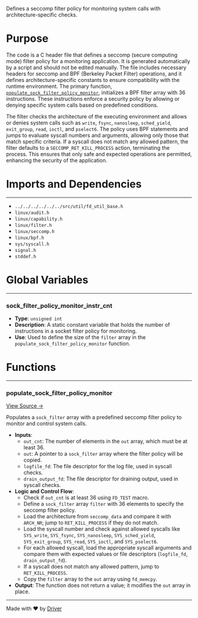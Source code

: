 <!--------------------------------------------------------------------------------->
<!-- IMPORTANT: This file is auto-generated by Driver (https://driver.ai). -------->
<!-- Manual edits may be overwritten on future commits. --------------------------->
<!--------------------------------------------------------------------------------->

Defines a seccomp filter policy for monitoring system calls with architecture-specific checks.

# Purpose
The code is a C header file that defines a seccomp (secure computing mode) filter policy for a monitoring application. It is generated automatically by a script and should not be edited manually. The file includes necessary headers for seccomp and BPF (Berkeley Packet Filter) operations, and it defines architecture-specific constants to ensure compatibility with the runtime environment. The primary function, [`populate_sock_filter_policy_monitor`](<#populate_sock_filter_policy_monitor>), initializes a BPF filter array with 36 instructions. These instructions enforce a security policy by allowing or denying specific system calls based on predefined conditions.

The filter checks the architecture of the executing environment and allows or denies system calls such as `write`, `fsync`, `nanosleep`, `sched_yield`, `exit_group`, `read`, `ioctl`, and `pselect6`. The policy uses BPF statements and jumps to evaluate syscall numbers and arguments, allowing only those that match specific criteria. If a syscall does not match any allowed pattern, the filter defaults to a `SECCOMP_RET_KILL_PROCESS` action, terminating the process. This ensures that only safe and expected operations are permitted, enhancing the security of the application.
# Imports and Dependencies

---
- `../../../../../../src/util/fd_util_base.h`
- `linux/audit.h`
- `linux/capability.h`
- `linux/filter.h`
- `linux/seccomp.h`
- `linux/bpf.h`
- `sys/syscall.h`
- `signal.h`
- `stddef.h`


# Global Variables

---
### sock\_filter\_policy\_monitor\_instr\_cnt
- **Type**: ``unsigned int``
- **Description**: A static constant variable that holds the number of instructions in a socket filter policy for monitoring.
- **Use**: Used to define the size of the `filter` array in the `populate_sock_filter_policy_monitor` function.


# Functions

---
### populate\_sock\_filter\_policy\_monitor<!-- {{#callable:populate_sock_filter_policy_monitor}} -->
[View Source →](<../../../../../../../../src/app/shared/commands/monitor/generated/monitor_seccomp.h#L26>)

Populates a `sock_filter` array with a predefined seccomp filter policy to monitor and control system calls.
- **Inputs**:
    - `out_cnt`: The number of elements in the `out` array, which must be at least 36.
    - `out`: A pointer to a `sock_filter` array where the filter policy will be copied.
    - `logfile_fd`: The file descriptor for the log file, used in syscall checks.
    - `drain_output_fd`: The file descriptor for draining output, used in syscall checks.
- **Logic and Control Flow**:
    - Check if `out_cnt` is at least 36 using `FD_TEST` macro.
    - Define a `sock_filter` array `filter` with 36 elements to specify the seccomp filter policy.
    - Load the architecture from `seccomp_data` and compare it with `ARCH_NR`; jump to `RET_KILL_PROCESS` if they do not match.
    - Load the syscall number and check against allowed syscalls like `SYS_write`, `SYS_fsync`, `SYS_nanosleep`, `SYS_sched_yield`, `SYS_exit_group`, `SYS_read`, `SYS_ioctl`, and `SYS_pselect6`.
    - For each allowed syscall, load the appropriate syscall arguments and compare them with expected values or file descriptors (`logfile_fd`, `drain_output_fd`).
    - If a syscall does not match any allowed pattern, jump to `RET_KILL_PROCESS`.
    - Copy the `filter` array to the `out` array using `fd_memcpy`.
- **Output**: The function does not return a value; it modifies the `out` array in place.



---
Made with ❤️ by [Driver](https://www.driver.ai/)